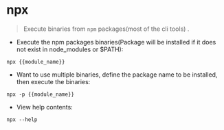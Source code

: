 # npx

> Execute binaries from `npm` packages(most of the cli tools) .

- Execute the npm packages binaries(Package will be installed if it does not exist in node_modules or $PATH):

`npx {{module_name}}`

- Want to use multiple binaries, define the package name to be installed, then execute the binaries:

`npx -p {{module_name}}`

- View help contents:

`npx --help`
